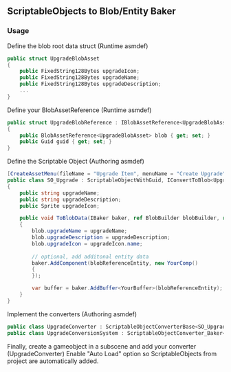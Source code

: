 ## ScriptableObjects to Blob/Entity Baker

### Usage

Define the blob root data struct (Runtime asmdef)

```csharp
public struct UpgradeBlobAsset
{
    public FixedString128Bytes upgradeIcon;
    public FixedString128Bytes upgradeName;
    public FixedString128Bytes upgradeDescription;
    ...
}
```

Define your BlobAssetReference (Runtime asmdef)

```csharp
public struct UpgradeBlobReference : IBlobAssetReference<UpgradeBlobAsset>
{
    public BlobAssetReference<UpgradeBlobAsset> blob { get; set; }
    public Guid guid { get; set; }
}
```

Define the Scriptable Object (Authoring asmdef)

```csharp
[CreateAssetMenu(fileName = "Upgrade Item", menuName = "Create Upgrade", order = 1)]
public class SO_Upgrade : ScriptableObjectWithGuid, IConvertToBlob<UpgradeBlobAsset>
{
    public string upgradeName;
    public string upgradeDescription;
    public Sprite upgradeIcon;

    public void ToBlobData(IBaker baker, ref BlobBuilder blobBuilder, ref UpgradeBlobAsset blob, Entity blobReferenceEntity)
    {
        blob.upgradeName = upgradeName;
        blob.upgradeDescription = upgradeDescription;
        blob.upgradeIcon = upgradeIcon.name;
        
        // optional, add additonal entity data
        baker.AddComponent(blobReferenceEntity, new YourComp()
        {
        });

        var buffer = baker.AddBuffer<YourBuffer>(blobReferenceEntity);
    }
}
```

Implement the converters (Authoring asmdef)

```csharp
public class UpgradeConverter : ScriptableObjectConverterBase<SO_Upgrade> { }
public class UpgradeConversionSystem : ScriptableObjectConverter_Baker<UpgradeConverter, SO_Upgrade, UpgradeBlobAsset, UpgradeBlobReference> { }
```

Finally, create a gameobject in a subscene and add your converter (UpgradeConverter)
Enable "Auto Load" option so ScriptableObjects from project are automatically added.
